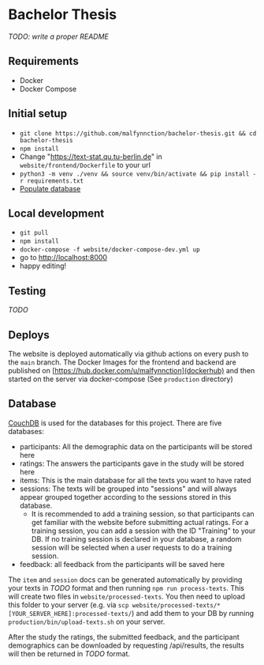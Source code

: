 # Bachelor Thesis

_TODO: write a proper README_

## Requirements

- Docker
- Docker Compose

## Initial setup

- `git clone https://github.com/malfynnction/bachelor-thesis.git && cd bachelor-thesis`
- `npm install`
- Change "https://text-stat.qu.tu-berlin.de" in `website/frontend/Dockerfile` to your url
- `python3 -m venv ./venv && source venv/bin/activate && pip install -r requirements.txt`
- [Populate database](#database)

## Local development

- `git pull`
- `npm install`
- `docker-compose -f website/docker-compose-dev.yml up`
- go to [http://localhost:8000](http://localhost:8000)
- happy editing!

## Testing

_TODO_

## Deploys

The website is deployed automatically via github actions on every push to the `main` branch. The Docker Images for the frontend and backend are published on [https://hub.docker.com/u/malfynnction](dockerhub) and then started on the server via docker-compose (See `production` directory)

<a name='database'></a>

## Database

[CouchDB](https://couchdb.apache.org/) is used for the databases for this project. There are five databases:

- participants: All the demographic data on the participants will be stored here
- ratings: The answers the participants gave in the study will be stored here
- items: This is the main database for all the texts you want to have rated
- sessions: The texts will be grouped into "sessions" and will always appear grouped together according to the sessions stored in this database.
  - It is recommended to add a training session, so that participants can get familiar with the website before submitting actual ratings. For a training session, you can add a session with the ID "Training" to your DB. If no training session is declared in your database, a random session will be selected when a user requests to do a training session.
- feedback: all feedback from the participants will be saved here

The `item` and `session` docs can be generated automatically by providing your texts in _TODO_ format and then running `npm run process-texts`. This will create two files in `website/processed-texts`. You then need to upload this folder to your server (e.g. via `scp website/processed-texts/* [YOUR_SERVER_HERE]:processed-texts/`) and add them to your DB by running `production/bin/upload-texts.sh` on your server.

After the study the ratings, the submitted feedback, and the participant demographics can be downloaded by requesting /api/results, the results will then be returned in _TODO_ format.
